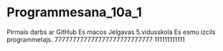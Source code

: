 # Programmesana_10a_1
Pirmais darbs ar GitHub
Es macos Jelgavas 5.vidusskola
Es esmu izcils programmetajs.
777777777777777777777777777
111111111111
